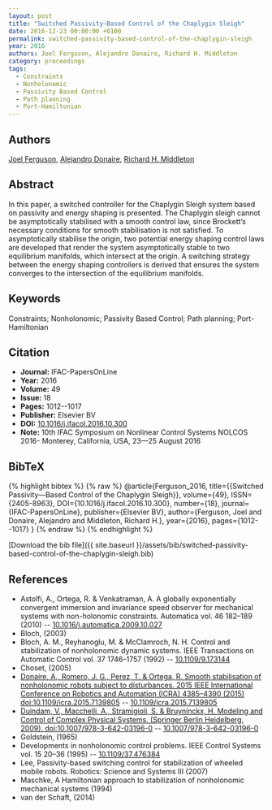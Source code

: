 ```yaml
---
layout: post
title: "Switched Passivity—Based Control of the Chaplygin Sleigh"
date: 2016-12-23 00:00:00 +0100
permalink: switched-passivity-based-control-of-the-chaplygin-sleigh
year: 2016
authors: Joel Ferguson, Alejandro Donaire, Richard H. Middleton
category: proceedings
tags:
  - Constraints
  - Nonholonomic
  - Passivity Based Control
  - Path planning
  - Port-Hamiltonian
---
```

 
## Authors
[Joel Ferguson](authors/joel-ferguson), [Alejandro Donaire](authors/alejandro-donaire), [Richard H. Middleton](authors/richard-h-middleton)
 
## Abstract
In this paper, a switched controller for the Chaplygin Sleigh system based on passivity and energy shaping is presented. The Chaplygin sleigh cannot be asymptotically stabilised with a smooth control law, since Brockett’s necessary conditions for smooth stabilisation is not satisfied. To asymptotically stabilise the origin, two potential energy shaping control laws are developed that render the system asymptotically stable to two equilibrium manifolds, which intersect at the origin. A switching strategy between the energy shaping controllers is derived that ensures the system converges to the intersection of the equilibrium manifolds.
 
## Keywords
Constraints; Nonholonomic; Passivity Based Control; Path planning; Port-Hamiltonian
 
## Citation
- **Journal:** IFAC-PapersOnLine
- **Year:** 2016
- **Volume:** 49
- **Issue:** 18
- **Pages:** 1012--1017
- **Publisher:** Elsevier BV
- **DOI:** [10.1016/j.ifacol.2016.10.300](https://doi.org/10.1016/j.ifacol.2016.10.300)
- **Note:** 10th IFAC Symposium on Nonlinear Control Systems NOLCOS 2016- Monterey, California, USA, 23—25 August 2016
 
## BibTeX
{% highlight bibtex %}
{% raw %}
@article{Ferguson_2016,
  title={{Switched Passivity—Based Control of the Chaplygin Sleigh}},
  volume={49},
  ISSN={2405-8963},
  DOI={10.1016/j.ifacol.2016.10.300},
  number={18},
  journal={IFAC-PapersOnLine},
  publisher={Elsevier BV},
  author={Ferguson, Joel and Donaire, Alejandro and Middleton, Richard H.},
  year={2016},
  pages={1012--1017}
}
{% endraw %}
{% endhighlight %}
 
[Download the bib file]({{ site.baseurl }}/assets/bib/switched-passivity-based-control-of-the-chaplygin-sleigh.bib)
 
## References
- Astolfi, A., Ortega, R. & Venkatraman, A. A globally exponentially convergent immersion and invariance speed observer for mechanical systems with non-holonomic constraints. Automatica vol. 46 182–189 (2010) -- [10.1016/j.automatica.2009.10.027](https://doi.org/10.1016/j.automatica.2009.10.027)
- Bloch, (2003)
- Bloch, A. M., Reyhanoglu, M. & McClamroch, N. H. Control and stabilization of nonholonomic dynamic systems. IEEE Transactions on Automatic Control vol. 37 1746–1757 (1992) -- [10.1109/9.173144](https://doi.org/10.1109/9.173144)
- Choset, (2005)
- [Donaire, A., Romero, J. G., Perez, T. & Ortega, R. Smooth stabilisation of nonholonomic robots subject to disturbances. 2015 IEEE International Conference on Robotics and Automation (ICRA) 4385–4390 (2015) doi:10.1109/icra.2015.7139805](smooth-stabilisation-of-nonholonomic-robots-subject-to-disturbances) -- [10.1109/icra.2015.7139805](https://doi.org/10.1109/icra.2015.7139805)
- [Duindam, V., Macchelli, A., Stramigioli, S. & Bruyninckx, H. Modeling and Control of Complex Physical Systems. (Springer Berlin Heidelberg, 2009). doi:10.1007/978-3-642-03196-0](modeling-and-control-of-complex-physical-systems) -- [10.1007/978-3-642-03196-0](https://doi.org/10.1007/978-3-642-03196-0)
- Goldstein, (1965)
- Developments in nonholonomic control problems. IEEE Control Systems vol. 15 20–36 (1995) -- [10.1109/37.476384](https://doi.org/10.1109/37.476384)
- Lee, Passivity-based switching control for stabilization of wheeled mobile robots. Robotics: Science and Systems III (2007)
- Maschke, A Hamiltonian approach to stabilization of nonholonomic mechanical systems (1994)
- van der Schaft, (2014)

